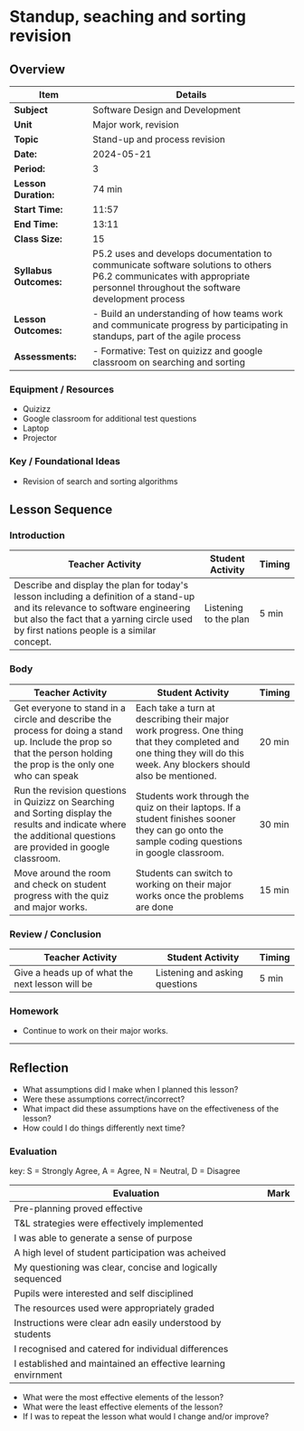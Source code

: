 # Standup, seaching and sorting revision

## Overview

| Item                       | Details                                                                                                                                                                      |
| -------------------------- | ---------------------------------------------------------------------------------------------------------------------------------------------------------------------------- |
| **Subject**                | Software Design and Development                                                                                                                                              |
| **Unit**                   | Major work, revision                                                                                                                                                         |
| **Topic**                  | Stand-up and process revision                                                                                                                                                |
| **Date:**                  | 2024-05-21                                                                                                                                                                   |
| **Period:**                | 3                                                                                                                                                                            |
| **Lesson Duration:**<br>   | 74 min                                                                                                                                                                       |
| **Start Time:**<br>        | 11:57                                                                                                                                                                        |
| **End Time:**<br>          | 13:11                                                                                                                                                                        |
| **Class Size:**<br>        | 15                                                                                                                                                                           |
| **Syllabus Outcomes:**<br> | P5.2 uses and develops documentation to communicate software solutions to others<br>P6.2 communicates with appropriate personnel throughout the software development process |
| **Lesson Outcomes:**       | - Build an understanding of how teams work and communicate progress by participating in standups, part of the agile process                                                  |
| **Assessments:**           | - Formative: Test on quizizz and google classroom on searching and sorting                                                                                                   |

### Equipment / Resources
- Quizizz
- Google classroom for additional test questions
- Laptop
- Projector

### Key / Foundational Ideas
- Revision of search and sorting algorithms

## Lesson Sequence
### Introduction
| Teacher Activity                                                                                                                                                                                                           | Student Activity      | Timing |
| -------------------------------------------------------------------------------------------------------------------------------------------------------------------------------------------------------------------------- | --------------------- | ------ |
| Describe and display the plan for today's lesson including a definition of a stand-up and its relevance to software engineering but also the fact that a yarning circle used by first nations people is a similar concept. | Listening to the plan | 5 min  |

### Body
| Teacher Activity                                                                                                                                                    | Student Activity                                                                                                                                                     | Timing |
| ------------------------------------------------------------------------------------------------------------------------------------------------------------------- | -------------------------------------------------------------------------------------------------------------------------------------------------------------------- | ------ |
| Get everyone to stand in a circle and describe the process for doing a stand up. Include the prop so that the person holding the prop is the only one who can speak | Each take a turn at describing their major work progress. One thing that they completed and one thing they will do this week. Any blockers should also be mentioned. | 20 min |
| Run the revision questions in Quizizz on Searching and Sorting display the results and indicate where the additional questions are provided in google classroom.    | Students work through the quiz on their laptops.  If a student finishes sooner they can go onto the sample coding questions in google classroom.                     | 30 min |
| Move around the room and check on student progress with the quiz and major works.                                                                                   | Students can switch to working on their major works once the problems are done                                                                                       | 15 min |

### Review / Conclusion
| Teacher Activity                                | Student Activity               | Timing |
| ----------------------------------------------- | ------------------------------ | ------ |
| Give a heads up of what the next lesson will be | Listening and asking questions | 5 min  |
### Homework
- Continue to work on their major works.

----
## Reflection
- What assumptions did I make when I planned this lesson?
- Were these assumptions correct/incorrect?
- What impact did these assumptions have on the effectiveness of the lesson?
- How could I do things differently next time?

### Evaluation
key: S = Strongly Agree, A = Agree, N = Neutral, D = Disagree

| Evaluation                                                    | Mark |
| ------------------------------------------------------------- | ---- |
| Pre-planning proved effective                                 |      |
| T&L strategies were effectively implemented                   |      |
| I was able to generate a sense of purpose                     |      |
| A high level of student participation was acheived            |      |
| My questioning was clear, concise and logically sequenced     |      |
| Pupils were interested and self disciplined                   |      |
| The resources used were appropriately graded                  |      |
| Instructions were clear adn easily understood by students     |      |
| I recognised and catered for individual differences           |      |
| I established and maintained an effective learning envirnment |      |

- What were the most effective elements of the lesson?
- What were the least effective elements of the lesson?
- If I was to repeat the lesson what would I change and/or improve?